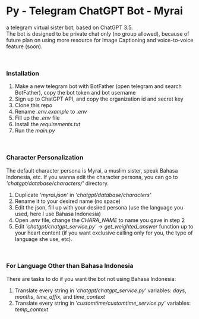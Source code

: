 # Py - Telegram ChatGPT Bot - Myrai
a telegram virtual sister bot, based on ChatGPT 3.5. <br>
The bot is designed to be private chat only (no group allowed), because of future plan on using more resource for Image Captioning and voice-to-voice feature (soon).

<br>

### Installation
1. Make a new telegram bot with BotFather (open telegram and search BotFather), copy the bot token and bot username
2. Sign up to ChatGPT API, and copy the organization id and secret key
3. Clone this repo
4. Rename _.env.example_ to _.env_
5. Fill up the _.env_ file
6. Install the _requirements.txt_
7. Run the _main.py_

<br>

### Character Personalization
The default character persona is Myrai, a muslim sister, speak Bahasa Indonesia, etc. If you wanna edit the character persona, you can go to _'chatgpt/database/characters/'_ directory.
1. Duplicate _'myrai.json'_ in _'chatgpt/database/characters'_
2. Rename it to your desired name (no space)
3. Edit the json, fill up with your desired persona (use the language you used, here I use Bahasa Indonesia)
4. Open _.env_ file, change the _CHARA_NAME_ to name you gave in step 2
5. Edit _'chatgpt/chatgpt_service.py'_ -> _get_weighted_answer_ function up to your heart content (if you want exclusive calling only for you, the type of language she use, etc).

<br>

### For Language Other than Bahasa Indonesia
There are tasks to do if you want the bot not using Bahasa Indonesia:
1. Translate every string in _'chatgpt/chatgpt_service.py'_ variables: _days_, _months_, _time_affix_, and _time_context_
2. Translate every string in _'customtime/customtime_service.py'_ variables: _temp_context_
